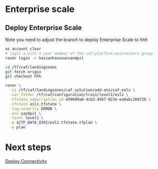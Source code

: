# Enterprise scale

## Deploy Enterprise Scale

Note you need to adjust the branch to deploy Enterprise Scale to hhh

```bash
az account clear
# login a with a user member of the caf-platform-maintainers group
rover login -t hassanhassounsandpit

cd /tf/caf/landingzones
git fetch origin
git checkout hhh

rover \
  -lz /tf/caf/landingzones/caf_solution/add-ons/caf_eslz \
  -var-folder /tf/caf/configuration/train/level1/eslz \
  -tfstate_subscription_id e59609a0-4cb2-4567-923e-ea8abc260726 \
  -tfstate eslz.tfstate \
  -log-severity ERROR \
  -env sandpit \
  -level level1 \
  -p ${TF_DATA_DIR}/eslz.tfstate.tfplan \
  -a plan

```

# Next steps

 [Deploy Connectivity](../../level2/connectivity/readme.md)
